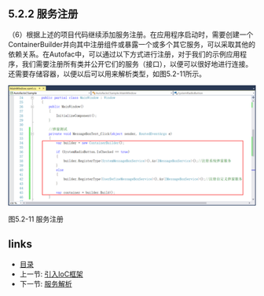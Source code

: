 ## 5.2.2 服务注册

（6）根据上述的项目代码继续添加服务注册。在应用程序启动时，需要创建一个ContainerBuilder并向其中注册组件或暴露一个或多个其它服务，可以采取其他的依赖关系。在Autofac中，可以通过以下方式进行注册，对于我们的示例应用程序，我们需要注册所有类并公开它们的服务（接口），以便可以很好地进行连接。还需要存储容器，以便以后可以用来解析类型，如图5.2-11所示。

![](images/5.2-11.png)

图5.2-11 服务注册

## links
   * [目录](<preface.md>)
   * 上一节: [引入IoC框架](<05.2.1.md>)
   * 下一节: [服务解析](<05.2.3.md>)